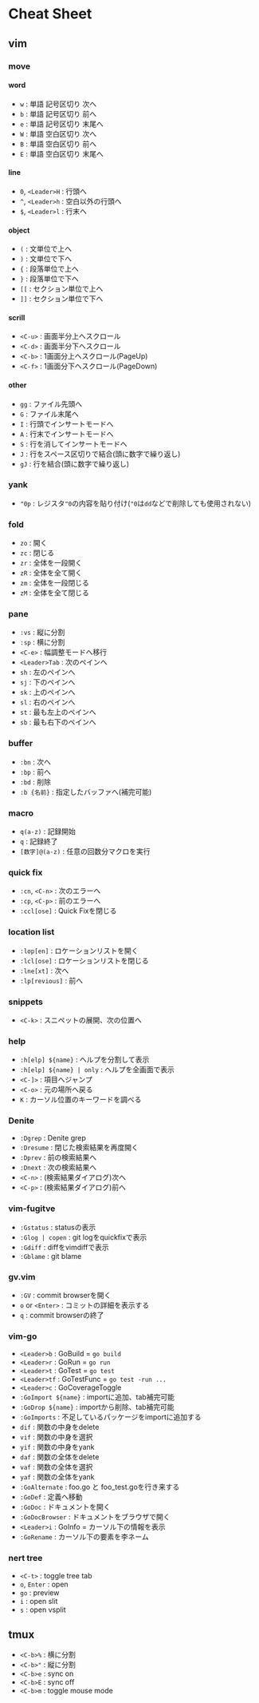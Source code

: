 # Cheat Sheet

## vim

### move

#### word
- `w` : 単語 記号区切り 次へ
- `b` : 単語 記号区切り 前へ
- `e` : 単語 記号区切り 末尾へ
- `W` : 単語 空白区切り 次へ
- `B` : 単語 空白区切り 前へ
- `E` : 単語 空白区切り 末尾へ

#### line
- `0`, `<Leader>H` : 行頭へ
- `^`, `<Leader>h` : 空白以外の行頭へ
- `$`, `<Leader>l` : 行末へ

#### object
- `(`  : 文単位で上へ
- `)`  : 文単位で下へ
- `{`  : 段落単位で上へ
- `}`  : 段落単位で下へ
- `[[` : セクション単位で上へ
- `]]` : セクション単位で下へ

#### scrill
- `<C-u>` : 画面半分上へスクロール
- `<C-d>` : 画面半分下へスクロール
- `<C-b>` : 1画面分上へスクロール(PageUp)
- `<C-f>` : 1画面分下へスクロール(PageDown)

#### other
- `gg` : ファイル先頭へ
- `G`  : ファイル末尾へ
- `I`  : 行頭でインサートモードへ
- `A`  : 行末でインサートモードへ
- `S`  : 行を消してインサートモードへ
- `J`  : 行をスペース区切りで結合(頭に数字で繰り返し)
- `gJ` : 行を結合(頭に数字で繰り返し)

### yank
- `"0p` : レジスタ`"0`の内容を貼り付け(`"0`は`dd`などで削除しても使用されない)

### fold
- `zo` : 開く
- `zc` : 閉じる
- `zr` : 全体を一段開く
- `zR` : 全体を全て開く
- `zm` : 全体を一段閉じる
- `zM` : 全体を全て閉じる

### pane
- `:vs`         : 縦に分割
- `:sp`         : 横に分割
- `<C-e>`       : 幅調整モードへ移行
- `<Leader>Tab` : 次のペインへ
- `sh`          : 左のペインへ
- `sj`          : 下のペインへ
- `sk`          : 上のペインへ
- `sl`          : 右のペインへ
- `st`          : 最も左上のペインへ
- `sb`          : 最も右下のペインへ

### buffer
- `:bn`       : 次へ
- `:bp`       : 前へ
- `:bd`       : 削除
- `:b {名前}` : 指定したバッファへ(補完可能)

### macro
- `q(a-z)`       : 記録開始
- `q`            : 記録終了
- `[数字]@(a-z)` : 任意の回数分マクロを実行

### quick fix
- `:cn`, `<C-n>` : 次のエラーへ
- `:cp`, `<C-p>` : 前のエラーへ
- `:ccl[ose]`    : Quick Fixを閉じる

### location list
- `:lop[en]`     : ロケーションリストを開く
- `:lcl[ose]`    : ロケーションリストを閉じる
- `:lne[xt]`     : 次へ
- `:lp[revious]` : 前へ

### snippets
- `<C-k>` : スニペットの展開、次の位置へ

### help
- `:h[elp] ${name}`        : ヘルプを分割して表示
- `:h[elp] ${name} | only` : ヘルプを全画面で表示
- `<C-]>`                  : 項目へジャンプ
- `<C-o>`                  : 元の場所へ戻る
- `K`                      : カーソル位置のキーワードを調べる

### Denite
- `:Dgrep`   : Denite grep
- `:Dresume` : 閉じた検索結果を再度開く
- `:Dprev`   : 前の検索結果へ
- `:Dnext`   : 次の検索結果へ
- `<C-n>`    : (検索結果ダイアログ)次へ
- `<C-p>`    : (検索結果ダイアログ)前へ

### vim-fugitve
- `:Gstatus`      : statusの表示
- `:Glog | copen` : git logをquickfixで表示
- `:Gdiff`        : diffをvimdiffで表示
- `:Gblame`       : git blame

### gv.vim
- `:GV`            : commit browserを開く
- `o` or `<Enter>` : コミットの詳細を表示する
- `q`              : commit browserの終了

### vim-go
- `<Leader>b`         : GoBuild = `go build`
- `<Leader>r`         : GoRun = `go run`
- `<Leader>t`         : GoTest = `go test`
- `<Leader>tf`        : GoTestFunc = `go test -run ...`
- `<Leader>c`         : GoCoverageToggle
- `:GoImport ${name}` : importに追加、tab補完可能
- `:GoDrop ${name}`   : importから削除、tab補完可能
- `:GoImports`        : 不足しているパッケージをimportに追加する
- `dif`               : 関数の中身をdelete
- `vif`               : 関数の中身を選択
- `yif`               : 関数の中身をyank
- `daf`               : 関数の全体をdelete
- `vaf`               : 関数の全体を選択
- `yaf`               : 関数の全体をyank
- `:GoAlternate`      : foo.go と foo_test.goを行き来する
- `:GoDef`            : 定義へ移動
- `:GoDoc`            : ドキュメントを開く
- `:GoDocBrowser`     : ドキュメントをブラウザで開く
- `<Leader>i`         : GoInfo = カーソル下の情報を表示
- `:GoRename`         : カーソル下の要素を李ネーム

### nert tree
- `<C-t>`      : toggle tree tab
- `o`, `Enter` : open
- `go`         : preview
- `i`          : open slit
- `s`          : open vsplit

## tmux
- `<C-b>%` : 横に分割
- `<C-b>"` : 縦に分割
- `<C-b>e` : sync on
- `<C-b>E` : sync off
- `<C-b>m` : toggle mouse mode
